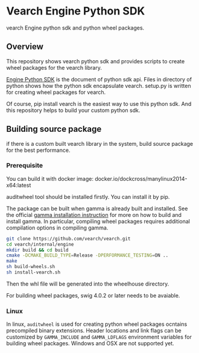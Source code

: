# Vearch Engine Python SDK

vearch Engine python sdk and python wheel packages.

## Overview

This repository shows vearch python sdk and provides scripts to create wheel
packages for the vearch library.

[Engine Python SDK](./docs/APIPythonSDK.md) is the document of python sdk api.
Files in directory of python shows how the python sdk encapsulate vearch.
setup.py is written for creating wheel packages for vearch.

Of course, pip install vearch is the easiest way to use this python sdk. And
this repository helps to build your custom python sdk.

## Building source package

if there is a custom built vearch library in the system, build source package
for the best performance.

### Prerequisite

You can build it with docker image: docker.io/dockcross/manylinux2014-x64:latest

auditwheel tool should be installed firstly. You can install it by pip.

The package can be built when gamma is already built and installed.
See the official [gamma installation
instruction](https://github.com/vearch/vearch/blob/master/internal/engine/README.md) for more
on how to build and install gamma. In particular, compiling wheel packages
requires additional compilation options in compiling gamma.

```bash
git clone https://github.com/vearch/vearch.git
cd vearch/internal/engine
mkdir build && cd build
cmake -DCMAKE_BUILD_TYPE=Release -DPERFORMANCE_TESTING=ON ..
make
sh build-wheels.sh
sh install-vearch.sh
```

Then the whl file will be generated into the wheelhouse directory.

For building wheel packages, swig 4.0.2 or later needs to be avaiable.

### Linux

In linux, `auditwheel` is used for creating python wheel packages ocntains
precompiled binary extensions.
Header locations and link flags can be customized by `GAMMA_INCLUDE` and
`GAMMA_LDFLAGS` environment variables for building wheel packages.
Windows and OSX are not supported yet.
